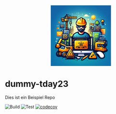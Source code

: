 <p align="center">
<img src ="https://raw.githubusercontent.com/Software-Schmiede-SWS/dummy-tday23/main/res/logo.jpg" width=200 />
</p>

# dummy-tday23
Dies ist ein Beispiel Repo

![Build](https://github.com/Software-Schmiede-SWS/dummy-tday23/actions/workflows/build.yml/badge.svg)
![Test](https://github.com/Software-Schmiede-SWS/dummy-tday23/actions/workflows/test.yml/badge.svg)
[![codecov](https://codecov.io/gh/Software-Schmiede-SWS/dummy-tday23/graph/badge.svg?token=O1PAUJIXFW)](https://codecov.io/gh/Software-Schmiede-SWS/dummy-tday23)
